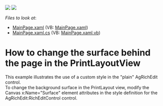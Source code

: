 <!-- default badges list -->
[![](https://img.shields.io/badge/Open_in_DevExpress_Support_Center-FF7200?style=flat-square&logo=DevExpress&logoColor=white)](https://supportcenter.devexpress.com/ticket/details/E1910)
[![](https://img.shields.io/badge/📖_How_to_use_DevExpress_Examples-e9f6fc?style=flat-square)](https://docs.devexpress.com/GeneralInformation/403183)
<!-- default badges end -->
<!-- default file list -->
*Files to look at*:

* [MainPage.xaml](./CS/ChangeBackColor/MainPage.xaml) (VB: [MainPage.xaml](./VB/ChangeBackColor/MainPage.xaml))
* [MainPage.xaml.cs](./CS/ChangeBackColor/MainPage.xaml.cs) (VB: [MainPage.xaml.vb](./VB/ChangeBackColor/MainPage.xaml.vb))
<!-- default file list end -->
# How to change the surface behind the page in the PrintLayoutView


<p>This example illustrates the use of a custom style in the "plain" AgRichEdit control.<br />
To change the background surface in the PrintLayout view, modify the Canvas x:Name="Surface" element attributes in the style definition for the AgRichEdit:RichEditControl control.</p>

<br/>


